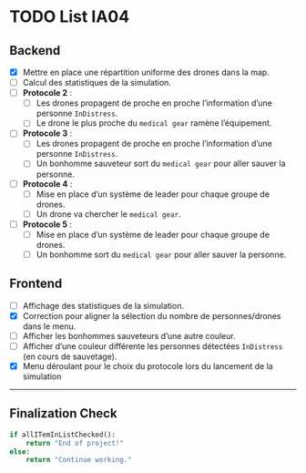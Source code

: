 # TODO List IA04

## Backend

- [x] Mettre en place une répartition uniforme des drones dans la map.  
- [ ] Calcul des statistiques de la simulation.  
- [ ] **Protocole 2** :  
  - [ ] Les drones propagent de proche en proche l’information d’une personne `InDistress`.  
  - [ ] Le drone le plus proche du `medical gear` ramène l’équipement.  
- [ ] **Protocole 3** :  
  - [ ] Les drones propagent de proche en proche l’information d’une personne `InDistress`.  
  - [ ] Un bonhomme sauveteur sort du `medical gear` pour aller sauver la personne.  
- [ ] **Protocole 4** :  
  - [ ] Mise en place d’un système de leader pour chaque groupe de drones.  
  - [ ] Un drone va chercher le `medical gear`.  
- [ ] **Protocole 5** :  
  - [ ] Mise en place d’un système de leader pour chaque groupe de drones.  
  - [ ] Un bonhomme sort du `medical gear` pour aller sauver la personne.  

## Frontend

- [ ] Affichage des statistiques de la simulation.  
- [x] Correction pour aligner la sélection du nombre de personnes/drones dans le menu.  
- [ ] Afficher les bonhommes sauveteurs d’une autre couleur.  
- [ ] Afficher d’une couleur différente les personnes détectées `InDistress` (en cours de sauvetage). 
- [x] Menu déroulant pour le choix du protocole lors du lancement de la simulation

---

## Finalization Check

```python
if allITemInListChecked():
    return "End of project!"
else:
    return "Continue working."
```